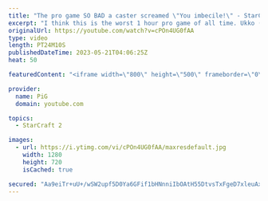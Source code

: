 ```yaml
---
title: "The pro game SO BAD a caster screamed \"You imbecile!\" - StarCraft 2"
excerpt: "I think this is the worst 1 hour pro game of all time. Ukko (Zerg) and Nina (Protoss) played in EPT Masters Winter NA. This game ended in a stalemate and Catz, one of the official casters, actually yelled “No! NO! You Idiot! You Imbecile!” when it happened LOL -- 🐷 Second Channel for Learning StarCraft"
originalUrl: https://youtube.com/watch?v=cPOn4UG0fAA
type: video
length: PT24M10S
publishedDateTime: 2023-05-21T04:06:25Z
heat: 50

featuredContent: "<iframe width=\"800\" height=\"500\" frameborder=\"0\" src=\"https://www.youtube.com/embed/cPOn4UG0fAA\" allow=\"accelerometer; autoplay; encrypted-media; gyroscope; picture-in-picture\" allowfullscreen></iframe>"

provider:
  name: PiG
  domain: youtube.com

topics:
  - StarCraft 2

images:
  - url: https://i.ytimg.com/vi/cPOn4UG0fAA/maxresdefault.jpg
    width: 1280
    height: 720
    isCached: true

secured: "Aa9eiTr+uU+/wSW2upf5D0Ya6GFif1bHNnniIbOAtH55DtvsTxFgeD7xleuAx7PcJKebgCzi/43dohoReVN3MP6wvcIhBKw3RXauzPFlHMF3QKqL1oTqKseuVZsM+ZuHnMM2qgNQsNS5SN4GZDDbXFyRsQt1Wqqt7qDhE65yrGmwEuKyiZLLI+rQ/QYMONBhjM8n/jOW2CJWni2D8W7FtUsQMyfcFBHxdF4wYa8LkQ+YXR9TVn+AAwr/6e04O4b+iYjJFjWdwpHnlfHlqpvFLuVozrrkZoHvJcBhJQsJUVN/gYF2qHzs5DYEcDnaGevYZXWNHezICt8t5J9FiedzgfmCfHO2XMrUylakckSMlRG2er158BPiPMc2xcFN8aQqY4wL55x1TtR2CLOh9vtEQHz6hqXpfIPNaKF0Eq1CDtY=;K3+4m3QJRjhjtNPVYoGhLg=="
---
```


